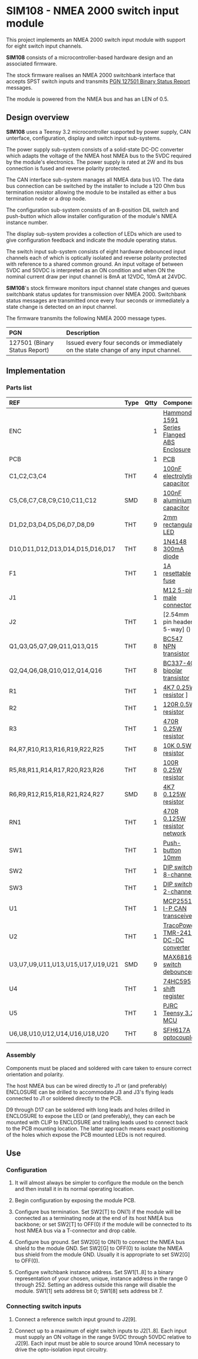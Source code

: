 # SIM108 - NMEA 2000 switch input module

This project implements an NMEA 2000 switch input module with
support for eight switch input channels.

__SIM108__ consists of a microcontroller-based hardware design
and an associated firmware.

The stock firmware realises an NMEA 2000 switchbank interface
that accepts SPST switch inputs and transmits
[PGN 127501 Binary Status Report]()
messages.

The module is powered from the NMEA bus and has an LEN of 0.5.

## Design overview

__SIM108__ uses a Teensy 3.2 microcontroller supported by power
supply, CAN unterface, configuration, display and switch input
sub-systems.

The power supply sub-system consists of a solid-state DC-DC
converter which adapts the voltage of the NMEA host NMEA bus to
the 5VDC required by the module's electronics.
The power supply is rated at 2W and its bus connection is fused
and reverse polarity protected.

The CAN interface sub-system manages all NMEA data bus I/O.
The data bus connection can be switched by the installer to
include a 120 Ohm bus termination resistor allowing the module
to be installed as either a bus termination node or a drop node.

The configuration sub-system consists of an 8-position DIL switch
and push-button which allow installer configuration of the module's
NMEA instance number.

The display sub-system provides a collection of LEDs which are used
to give configuration feedback and indicate the module operating
status.

The switch input sub-system consists of eight hardware debounced
input channels each of which is optically isolated and reverse
polarity protected with reference to a shared common ground.
An input voltage of between 5VDC and 50VDC is interpreted as
an ON condition and when ON the nominal current draw per input
channel is 8mA at 12VDC, 10mA at 24VDC.

__SIM108__'s stock firmware monitors input channel state changes
and queues switchbank status updates for transmission over NMEA 2000.
Switchbank status messages are transmitted once every four seconds or
immediately a state change is detected on an input channel.

The firmware transmits the following NMEA 2000 message types.

| PGN  | Description |
| :--- | :--- |
|127501 (Binary Status Report) | Issued every four seconds or immediately on the state change of any input channel. |

## Implementation

### Parts list

| REF                              | Type | Qtty | Component               |
| :---                             | :--- | ---: | :---          |
| ENC                              |      | 1    | [Hammond 1591 Series Flanged ABS Enclosure](https://uk.rs-online.com/web/p/general-purpose-enclosures/7417477) |
| PCB                              |      | 1    | [PCB](./ROM104.brd.pdf) |
| C1,C2,C3,C4                      | THT  | 4    | [100nF electrolytic capacitor](https://uk.rs-online.com/web/p/aluminium-capacitors/8624146) |
| C5,C6,C7,C8,C9,C10,C11,C12       | SMD  | 8    | [100nF aluminium capacitor](https://uk.rs-online.com/web/p/aluminium-capacitors/8388005) |
| D1,D2,D3,D4,D5,D6,D7,D8,D9       | THT  | 9    | [2mm rectangular LED](https://uk.rs-online.com/web/p/leds/2292447) |
| D10,D11,D12,D13,D14,D15,D16,D17  | THT  | 8    | [1N4148 300mA diode](https://uk.rs-online.com/web/p/switching-diodes/7390290) |
| F1                               | THT  | 1    | [1A resettable fuse](https://uk.rs-online.com/web/p/resettable-fuses/6571772) |
| J1                               |      | 1    | [M12 5-pin male connector](https://uk.rs-online.com/web/p/industrial-circular-connectors/8771154) |
| J2                               | THT  | 1    | [2.54mm pin header 5-way] () |
| Q1,Q3,Q5,Q7,Q9,Q11,Q13,Q15       | THT  | 8    | [BC547 NPN transistor](https://uk.rs-online.com/web/p/bipolar-transistors/6711113) |
| Q2,Q4,Q6,Q8,Q10,Q12,Q14,Q16      | THT  | 8    | [BC337-40 bipolar transistor]() |
| R1                               | THT  | 1    | [4K7 0.25W resistor]() ]
| R2                               | THT  | 1    | [120R 0.5W resistor]() |
| R3                               | THT  | 1    | [470R 0.25W resistor]() |
| R4,R7,R10,R13,R16,R19,R22,R25    | THT  | 8    | [10K 0.5W resistor]() |
| R5,R8,R11,R14,R17,R20,R23,R26    | THT  | 8    | [100R 0.25W resistor]() |
| R6,R9,R12,R15,R18,R21,R24,R27    | SMD  | 8    | [4K7 0.125W resistor]() |
| RN1                              | THT  | 1    | [470R 0.125W resistor network](https://uk.rs-online.com/web/p/resistor-arrays/5224273) |
| SW1                              | THT  | 1    | [Push-button 10mm](https://uk.rs-online.com/web/p/keyboard-switches/0102327) |
| SW2                              | THT  | 1    | [DIP switch 8-channel](https://uk.rs-online.com/web/p/dip-sip-switches/7561347/) |
| SW3                              | THT  | 1    | [DIP switch 2-channel](https://uk.rs-online.com/web/p/dip-sip-switches/1774261) |
| U1                               | THT  | 1    | [MCP2551-I-P CAN transceiver](https://uk.rs-online.com/web/p/can-interface-ics/8767259) |
| U2                               | THT  | 1    | [TracoPower TMR-2411 DC-DC converter](https://uk.rs-online.com/web/p/dc-dc-converters/4338258) |
| U3,U7,U9,U11,U13,U15,U17,U19,U21 | SMD  | 9    | [MAX6816 switch debouncer](https://uk.rs-online.com/web/p/bounce-eliminator-ics/1899248) |
| U4                               | THT  | 1    | [74HC595 shift register](https://uk.rs-online.com/web/p/counter-ics/7091971) |
| U5                               | THT  | 1    | [PJRC Teensy 3.2 MCU](https://www.pjrc.com/store/teensy32.html) |
| U6,U8,U10,U12,U14,U16,U18,U20    | THT  | 8    | [SFH617A optocoupler](https://uk.rs-online.com/web/p/optocouplers/1807182) |

### Assembly

Components must be placed and soldered with care taken to ensure
correct orientation and polarity.

The host NMEA bus can be wired directly to J1 or (and preferably)
ENCLOSURE can be drilled to accommodate J3 and J3's flying leads
connected to J1 or soldered directly to the PCB.

D9 through D17 can be soldered with long leads and holes drilled in
ENCLOSURE to expose the LED or (and preferably), they can each be
mounted with CLIP to ENCLOSURE and trailing leads used to connect
back to the PCB mounting location.
The latter approach means exact positioning of the holes which
expose the PCB mounted LEDs is not required.

## Use

### Configuration

1. It will almost always be simpler to configure the module on the bench
   and then install it in its normal operating location.

2. Begin configuration by exposing the module PCB.

3. Configure bus termination.
   Set SW2[T] to ON(1) if the module will be connected as a terminating node
   at the end of its host NMEA bus backbone; or
   set SW2[T] to OFF(0) if the module will be connected to its host NMEA bus
   via a T-connector and drop cable.

4. Configure bus ground.
   Set SW2[G] to ON(1) to connect the NMEA bus shield to the module GND.
   Set SW2[G] to OFF(0) to isolate the NMEA bus shield from the module GND.
   Usually it is appropriate to set SW2[G] to OFF(0).

5. Configure switchbank instance address.
   Set SW1[1..8] to a binary representation of your chosen, unique, instance
   address in the range 0 through 252.
   Setting an address outside this range will disable the module.
   SW1[1] sets address bit 0; SW1[8] sets address bit 7.
   
### Connecting switch inputs

1. Connect a reference switch input ground to J2[9].

2. Connect up to a maximum of eight switch inputs to J2[1..8].
   Each input must supply an ON voltage in the range 5VDC through 50VDC
   relative to J2[9].
   Each input must be able to source around 10mA necessary to drive the
   opto-isolation input circuitry.
